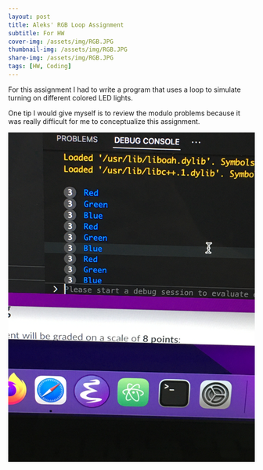 ```yaml
---
layout: post
title: Aleks' RGB Loop Assignment
subtitle: For HW 
cover-img: /assets/img/RGB.JPG
thumbnail-img: /assets/img/RGB.JPG
share-img: /assets/img/RGB.JPG
tags: [HW, Coding]
---
```



For this assignment I had to write a program that uses a loop to simulate turning on different colored LED lights. 


One tip I would give myself is to review the modulo problems because it was really difficult for me to conceptualize this assignment.

![RGB](/assets/img/RGB.JPG "RGB")
